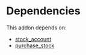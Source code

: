 # Dependencies

This addon depends on:

- [stock_account](../../../../../oca-ocb-accounting/odoo-bringout-oca-ocb-stock_account)
- [purchase_stock](../../../../odoo-bringout-oca-ocb-purchase_stock)
